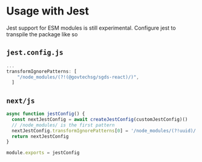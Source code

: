 # Usage with Jest 

Jest support for ESM modules is still experimental. Configure jest to transpile the package like so

## `jest.config.js`

```js
...
transformIgnorePatterns: [
    "/node_modules/(?!(@govtechsg/sgds-react)/)",
  ]
```

## `next/js`

```js
async function jestConfig() {
  const nextJestConfig = await createJestConfig(customJestConfig)()
  // /node_modules/ is the first pattern
  nextJestConfig.transformIgnorePatterns[0] = '/node_modules/(?!uuid)/'
  return nextJestConfig
}

module.exports = jestConfig
```
